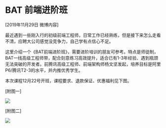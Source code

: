 # BAT 前端进阶班

[2019年11月29日 微博内容]

最近遇到一些刚入行的初级前端工程师，日常工作已经熟练，但是接下来怎么走看不清，应聘大公司感觉没竞争力，自己学有点信心不足。

这里介绍一个《BAT前端进阶班》，需要进阶培训的朋友可参考。特点是师徒制，BAT一线高级工程师带，配合刻意练习高效提升，适合已有1-3年经验、遇到瓶颈无法突破的开发者。前腾讯高级工程师、前端架构师杨文坚发起，培养目标是阿里P6/腾讯T2-3的水平，并内推优秀学生。

本次课程12月22号开班，课程要求、退款保证、优惠福利见下图。

[附图一]

![](https://cdn.beekka.com/blogimg/asset/201911/bg2019112806.jpg)

[附图二]

![](https://cdn.beekka.com/blogimg/asset/201911/bg2019112807.jpg)

